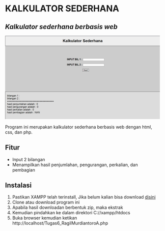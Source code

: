 # KALKULATOR SEDERHANA
## _Kalkulator sederhana berbasis web_ 


![](https://raw.githubusercontent.com/Ian-72/BPPTIK/main/ss.png)

Program ini merupakan kalkulator sederhana berbasis web dengan html, css, dan php.


## Fitur

- Input 2 bilangan
- Menampilkan hasil penjumlahan, pengurangan, perkalian, dan pembagian


## Instalasi

1. Pastikan XAMPP telah terinstall, Jika belum kalian bisa download  [disini](https://www.apachefriends.org/index.html) 
2. Clone atau download program ini
3. Apabila hasil downloadan berbentuk zip, maka ekstrak 
4. Kemudian pindahkan ke dalam direktori C://xampp/htdocs
5. Buka browser kemudian ketikan http://localhost/Tugas6_RagilMurdiantoroA.php
